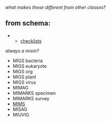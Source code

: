 _what makes these different from other classes?_

## from schema:
- - [checklists](../model/schema/checklists.yaml)

_always a mixin?_

* MIGS bacteria
* MIGS eukaryote
* MIGS org
* MIGS plant
* MIGS virus
* MIMAG
* MIMARKS specimen
* MIMARKS survey
* [MIMS](MIMS.md)
* MISAG
* MIUVIG
